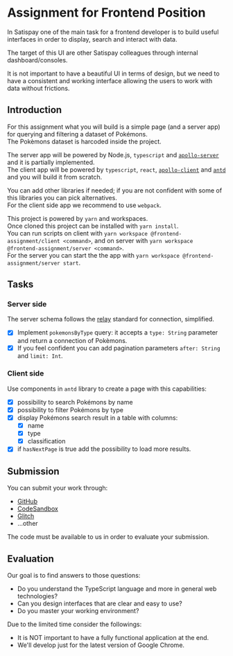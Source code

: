 # Assignment for Frontend Position

In Satispay one of the main task for a frontend developer is to build useful interfaces in order to display, search and interact with data.

The target of this UI are other Satispay colleagues through internal dashboard/consoles.

It is not important to have a beautiful UI in terms of design, but we need to have a consistent and working interface allowing the users to work with data without frictions.

## Introduction

For this assignment what you will build is a simple page (and a server app) for querying and filtering a dataset of Pokémons.  
The Pokèmons dataset is harcoded inside the project.

The server app will be powered by Node.js, `typescript` and [`apollo-server`](https://www.apollographql.com/docs/apollo-server/) and it is partially implemented.  
The client app will be powered by `typescript`, `react`, [`apollo-client`](https://www.apollographql.com/docs/react/) and [`antd`](https://ant.design/) and you will build it from scratch.

You can add other libraries if needed; if you are not confident with some of this libraries you can pick alternatives.  
For the client side app we recommend to use `webpack`.

This project is powered by `yarn` and workspaces.  
Once cloned this project can be installed with `yarn install`.  
You can run scripts on client with `yarn workspace @frontend-assignment/client <command>`, and on server with `yarn workspace @frontend-assignment/server <command>`.  
For the server you can start the the app with `yarn workspace @frontend-assignment/server start`.

## Tasks

### Server side

The server schema follows the [relay](https://facebook.github.io/relay/graphql/connections.htm) standard for connection, simplified.

-   [x] Implement `pokemonsByType` query: it accepts a `type: String` parameter and return a connection of Pokèmons.
-   [x] If you feel confident you can add pagination parameters `after: String` and `limit: Int`.

### Client side

Use components in `antd` library to create a page with this capabilities:

-   [x] possibility to search Pokémons by name
-   [x] possibility to filter Pokémons by type
-   [x] display Pokémons search result in a table with columns:
    -   [x] name
    -   [x] type
    -   [x] classification
-   [x] if `hasNextPage` is true add the possibility to load more results.

## Submission

You can submit your work through:

-   [GitHub](https://github.com)
-   [CodeSandbox](https://codesandbox.io)
-   [Glitch](https://glitch.com)
-   ...other

The code must be available to us in order to evaluate your submission.

## **Evaluation**

Our goal is to find answers to those questions:

-   Do you understand the TypeScript language and more in general web technologies?
-   Can you design interfaces that are clear and easy to use?
-   Do you master your working environment?

Due to the limited time consider the followings:

-   It is NOT important to have a fully functional application at the end.
-   We'll develop just for the latest version of Google Chrome.
